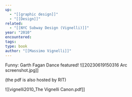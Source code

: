 ```yaml
---
up:
  - "[[graphic design]]"
  - "[[Design]]"
related:
  - "[[NYC Subway Design (Vignelli)]]"
year: "2010"
encountered: 
tags: 
type: book
author: "[[Massimo Vignelli]]"
---
```



Funny: Garth Fagan Dance featured!
![[20230619150316 Arc screenshot.jpg]]

(the pdf is also hosted by RIT)

![[vignelli2010_The Vignelli Canon.pdf]]